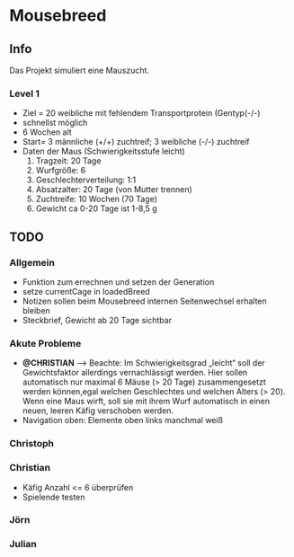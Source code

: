 # Mousebreed

## Info

Das Projekt simuliert eine Mauszucht.

### Level 1
- Ziel = 20 weibliche mit fehlendem Transportprotein (Gentyp(-/-) 
- schnellst möglich 
- 6 Wochen  alt
- Start= 3 männliche (+/+) zuchtreif; 3 weibliche (-/-) zuchtreif
- Daten der Maus (Schwierigkeitsstufe leicht)
    1. Tragzeit: 20 Tage
    2. Wurfgröße: 6
    3. Geschlechterverteilung: 1:1
    4. Absatzalter: 20 Tage (von Mutter trennen)
    5. Zuchtreife: 10 Wochen (70 Tage)
    6. Gewicht ca 0-20 Tage ist 1-8,5 g

## TODO

### Allgemein
- Funktion zum errechnen und setzen der Generation
- setze currentCage in loadedBreed
- Notizen sollen beim Mousebreed internen Seitenwechsel erhalten bleiben
- Steckbrief, Gewicht ab 20 Tage sichtbar

### Akute Probleme
- **@CHRISTIAN** --> Beachte: Im Schwierigkeitsgrad „leicht“ soll der Gewichtsfaktor allerdings vernachlässigt werden. 
 Hier sollen automatisch nur maximal 6 Mäuse (> 20 Tage) zusammengesetzt werden können,egal welchen Geschlechtes und welchen Alters (> 20). 
 Wenn eine Maus wirft, soll sie mit ihrem Wurf automatisch in einen neuen, leeren Käfig verschoben werden.
- Navigation oben: Elemente oben links manchmal weiß

### Christoph

### Christian
- Käfig Anzahl <= 6 überprüfen
- Spielende testen 

### Jörn


### Julian